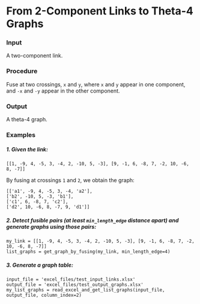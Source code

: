 # From 2-Component Links to Theta-4 Graphs

### Input
A two-component link.

### Procedure
Fuse at two crossings, `x` and `y`, where `x` and `y` appear in one component, and `-x` and `-y` appear in the other component.

### Output
A theta-4 graph.

### Examples

##### 1. Given the link:

``` 
[[1, -9, 4, -5, 3, -4, 2, -10, 5, -3], [9, -1, 6, -8, 7, -2, 10, -6, 8, -7]]
```

By fusing at crossings `1` and `2`, we obtain the graph:

``` 
[['a1', -9, 4, -5, 3, -4, 'a2'], 
['b2', -10, 5, -3, 'b1'], 
['c1', 6, -8, 7, 'c2'], 
['d2', 10, -6, 8, -7, 9, 'd1']]
```

##### 2. Detect fusible pairs (at least `min_length_edge` distance apart) and generate graphs using those pairs:

``` 
my_link = [[1, -9, 4, -5, 3, -4, 2, -10, 5, -3], [9, -1, 6, -8, 7, -2, 10, -6, 8, -7]]
list_graphs = get_graph_by_fusing(my_link, min_length_edge=4) 
```
 
##### 3. Generate a graph table:

``` 
input_file = 'excel_files/test_input_links.xlsx'
output_file = 'excel_files/test_output_graphs.xlsx'
my_list_graphs = read_excel_and_get_list_graphs(input_file, output_file, column_index=2) 
```
